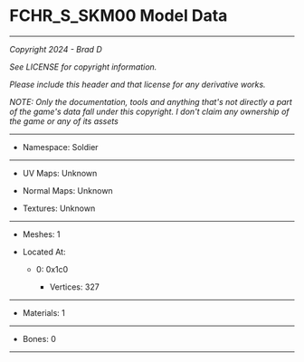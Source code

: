 # FCHR_S_SKM00 Model Data

---

*Copyright 2024 - Brad D*

*See LICENSE for copyright information.*

*Please include this header and that license for any derivative works.*

*NOTE: Only the documentation, tools and anything that's not directly a part of the game's data fall under this copyright. I don't claim any ownership of the game or any of its assets*

---

* Namespace: Soldier

---

* UV Maps: Unknown

* Normal Maps: Unknown

* Textures: Unknown

---

* Meshes: 1

* Located At:

  * 0: 0x1c0

    * Vertices: 327

---

* Materials: 1

---

* Bones: 0

---

